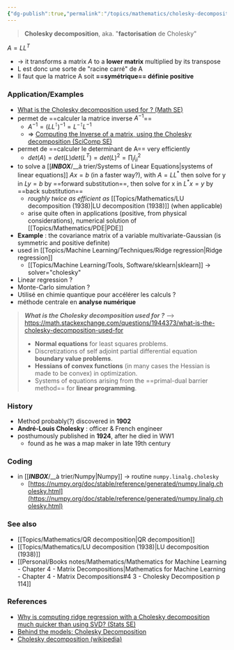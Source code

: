 ```yaml
---
{"dg-publish":true,"permalink":"/topics/mathematics/cholesky-decomposition-1902/"}
---
```


> **Cholesky decomposition**, aka. "**factorisation** de Cholesky"

$A=LL^T$

- -> it transforms a matrix $A$ to a **lower matrix** multiplied by its transpose
- L est donc une sorte de "racine carré" de A
- Il faut que la matrice A soit **==symétrique== définie positive**

### Application/Examples
- [What is the Cholesky decomposition used for ? (Math SE)](https://math.stackexchange.com/questions/1944373/what-is-the-cholesky-decomposition-used-for)
- permet de ==calculer la matrice inverse $A^{-1}$==
	- $A^{-1}=(LL^\intercal)^{-1}=L^{-\intercal}L^{-1}$
	- => [Computing the Inverse of a matrix, using the Cholesky decomposition (SciComp SE)](https://scicomp.stackexchange.com/questions/30885/computing-the-inverse-of-a-matrix-using-the-cholesky-decomposition)
- permet de ==calculer le determinant de A== very efficiently
	- $det(A)=det(L)det(L^T)=det(L)^2=\prod_i l_{ii}^2$
- to solve a [[___INBOX___/__à trier/Systems of Linear Equations|systems of linear equations]] $Ax=b$ (in a faster way?), with $A=LL^*$ then solve for y in $Ly=b$ by ==forward substitution==, then solve for x in $L^*x=y$ by ==back substitution==
	- *roughly twice as efficient as* [[Topics/Mathematics/LU decomposition (1938)|LU decomposition (1938)]] (when applicable)
	- arise quite often in applications (positive, from physical considerations), numerical solution of [[Topics/Mathematics/PDE|PDE]]
- **Example** : the covariance matrix of a variable multivariate-Gaussian (is symmetric and positive definite)
- used in [[Topics/Machine Learning/Techniques/Ridge regression|Ridge regression]]
	- [[Topics/Machine Learning/Tools, Software/sklearn|sklearn]] -> solver="cholesky"
- Linear regression ?
- Monte-Carlo simulation ?
- Utilisé en chimie quantique pour accélérer les calculs ?
- méthode centrale en **analyse numérique**

> ***What is the Cholesky decomposition used for ?***
> --> https://math.stackexchange.com/questions/1944373/what-is-the-cholesky-decomposition-used-for
> - **Normal equations** for least squares problems.
> - Discretizations of self adjoint partial differential equation **boundary value problems**.
> - **Hessians of convex functions** (in many cases the Hessian is made to be convex) in optimization.
> - Systems of equations arising from the ==primal-dual barrier method== for **linear programming**.

### History
- Method probably(?) discovered in **1902**
- **André-Louis Cholesky** : officer & French engineer
- posthumously published in **1924**, after he died in WW1
	- found as he was a map maker in late 19th century

### Coding
- in [[___INBOX___/__à trier/Numpy|Numpy]] -> routine `numpy.linalg.cholesky`
	- [https://numpy.org/doc/stable/reference/generated/numpy.linalg.cholesky.html](https://numpy.org/doc/stable/reference/generated/numpy.linalg.cholesky.html)

### See also
- [[Topics/Mathematics/QR decomposition|QR decomposition]]
- [[Topics/Mathematics/LU decomposition (1938)|LU decomposition (1938)]]
- [[Personal/Books notes/Mathematics/Mathematics for Machine Learning - Chapter 4 - Matrix Decompositions|Mathematics for Machine Learning - Chapter 4 - Matrix Decompositions#4 3 - Cholesky Decomposition p 114]]

### References
- [Why is computing ridge regression with a Cholesky decomposition much quicker than using SVD? (Stats SE)](https://stats.stackexchange.com/questions/396914/why-is-computing-ridge-regression-with-a-cholesky-decomposition-much-quicker-tha)
- [Behind the models: Cholesky Decomposition](https://towardsdatascience.com/behind-the-models-cholesky-decomposition-b61ef17a65fb)
- [Cholesky decomposition (wikipedia)](https://en.wikipedia.org/wiki/Cholesky_decomposition)
